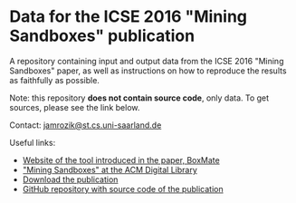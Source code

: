 # Data for the ICSE 2016 "Mining Sandboxes" publication

A repository containing input and output data from the ICSE 2016 "Mining Sandboxes" paper, as well as instructions on how to reproduce the results as faithfully as possible.

Note: this repository **does not contain source code**, only data. To get sources, please see the link below.

Contact: jamrozik@st.cs.uni-saarland.de

Useful links:
* [Website of the tool introduced in the paper, BoxMate](http://www.boxmate.org)
* ["Mining Sandboxes" at the ACM Digital Library](http://dl.acm.org/citation.cfm?id=2884782)
* [Download the publication](http://www.boxmate.org/files/boxmate-preprint.pdf)
* [GitHub repository with source code of the publication](https://github.com/konrad-jamrozik/droidmate)
